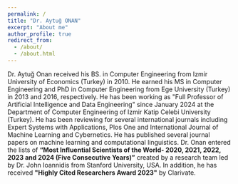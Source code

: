 ```yaml
---
permalink: /
title: "Dr. Aytuğ ONAN"
excerpt: "About me"
author_profile: true
redirect_from: 
  - /about/
  - /about.html
---
```


Dr. Aytuğ Onan received his BS. in Computer Engineering from Izmir University of Economics (Turkey) in 2010. He earned his MS in Computer Engineering and PhD in Computer Engineering from Ege University (Turkey) in 2013 and 2016, respectively. He has been working as "Full Professor of Artificial Intelligence and Data Engineering" since January 2024 at the Department of Computer Engineering of Izmir Katip Celebi University (Turkey). He has been reviewing for several international journals including Expert Systems with Applications, Plos One and International Journal of Machine Learning and Cybernetics. He has published several journal papers on machine learning and computational linguistics. Dr. Onan entered the lists of **“Most Influential Scientists of the World- 2020, 2021, 2022, 2023 and 2024 (Five Consecutive Years)”** created by a research team led by Dr. John Ioannidis from Stanford University, USA. In addition, he has received **"Highly Cited Researchers Award 2023"** by Clarivate.
